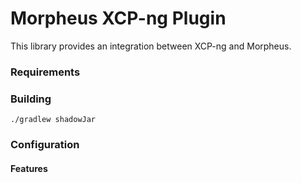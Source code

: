 # Morpheus XCP-ng Plugin
This library provides an integration between XCP-ng and Morpheus.

### Requirements

### Building
`./gradlew shadowJar`

### Configuration

#### Features

